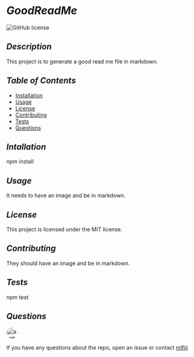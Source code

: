 # *GoodReadMe* 
    

![GitHub license](https://img.shields.io/badge/license-mit-blue.svg)

## *Description*

This project is to generate a good read me file in markdown.

## *Table of Contents*

* [Installation](#installation)
* [Usage](#usage)
* [License](#license)
* [Contributing](#contributing)
* [Tests](#tests)
* [Questions](#questions)
   
## *Intallation*

npm install
      
## *Usage*    
It needs to have an image and be in markdown.
    
## *License*
This project is licensed under the MIT license.
    
## *Contributing*
They should have an image and be in markdown.
    
## *Tests*
npm test


## *Questions*
<img src="https://avatars0.githubusercontent.com/u/57580332?v=4" alt="avatar" style="border-radius: 16px" width="30" />

If you have any questions about the repo, open an issue or contact [mlfiii](https://api.github.com/users/mlfiii) 
